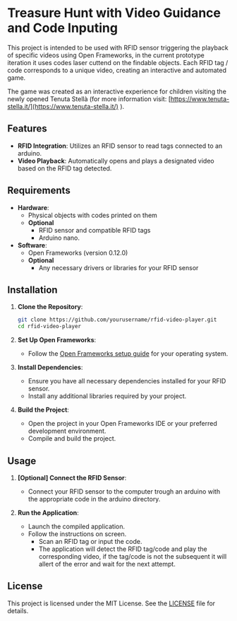 # Treasure Hunt with Video Guidance and Code Inputing

This project is intended to be used with RFID sensor triggering the playback of specific videos using Open Frameworks, in the current prototype iteration it uses codes laser cuttend on the findable objects. Each RFID tag / code corresponds to a unique video, creating an interactive and automated game.

The game was created as an interactive experience for children visiting the newly opened Tenuta Stellà (for more information visit: [https://www.tenuta-stella.it/](https://www.tenuta-stella.it/) ).

## Features

- **RFID Integration**: Utilizes an RFID sensor to read tags connected to an arduino.
- **Video Playback**: Automatically opens and plays a designated video based on the RFID tag detected.

## Requirements

- **Hardware**:
  - Physical objects with codes printed on them
  - **Optional**
    - RFID sensor and compatible RFID tags
    - Arduino nano.
- **Software**:
  - Open Frameworks (version 0.12.0)
  - **Optional**
    - Any necessary drivers or libraries for your RFID sensor

## Installation

1. **Clone the Repository**:
    ```bash
    git clone https://github.com/yourusername/rfid-video-player.git
    cd rfid-video-player
    ```

2. **Set Up Open Frameworks**:
   - Follow the [Open Frameworks setup guide](https://openframeworks.cc/download/) for your operating system.

3. **Install Dependencies**:
   - Ensure you have all necessary dependencies installed for your RFID sensor.
   - Install any additional libraries required by your project.

4. **Build the Project**:
   - Open the project in your Open Frameworks IDE or your preferred development environment.
   - Compile and build the project.

## Usage

1. **[Optional] Connect the RFID Sensor**:
   - Connect your RFID sensor to the computer trough an arduino with the appropriate code in the arduino directory.

2. **Run the Application**:
   - Launch the compiled application.
   - Follow the instructions on screen.
     - Scan an RFID tag or input the code.
     - The application will detect the RFID tag/code and play the corresponding video, if the tag/code is not the subsequent it will allert of the error and wait for the next attempt.


## License

This project is licensed under the MIT License. See the [LICENSE](LICENSE) file for details.
